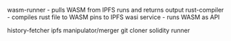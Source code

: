 wasm-runner - pulls WASM from IPFS runs and returns output
rust-compiler - compiles rust file to WASM pins to IPFS
wasi service - runs WASM as API

history-fetcher
ipfs manipulator/merger
git cloner
solidity runner